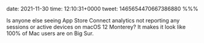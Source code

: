 date: 2021-11-30
time: 12:10:31+0000
tweet: 1465654470667386880
%%%

Is anyone else seeing App Store Connect analytics not reporting any sessions or active devices on macOS 12 Monterey? It makes it look like 100% of Mac users are on Big Sur.
